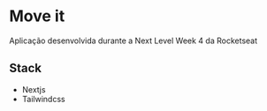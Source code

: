 # Move it

Aplicação desenvolvida durante a Next Level Week 4 da Rocketseat

## Stack
- Nextjs
- Tailwindcss